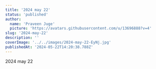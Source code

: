 ```yaml
---
title: '2024 may 22'
status: 'published'
author:
  name: 'Praveen Juge'
  picture: 'https://avatars.githubusercontent.com/u/13696888?v=4'
slug: '2024-may-22'
description: ''
coverImage: '../../images/2024-may-22-EyNj.jpg'
publishedAt: '2024-05-22T14:20:38.788Z'
---
```


2024 may 22